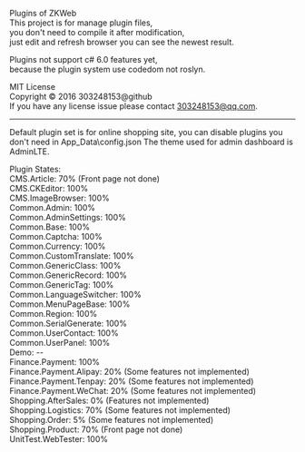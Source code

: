 Plugins of ZKWeb<br />
This project is for manage plugin files,<br />
you don't need to compile it after modification,<br />
just edit and refresh browser you can see the newest result.<br />

Plugins not support c# 6.0 features yet,<br />
because the plugin system use codedom not roslyn.

MIT License<br />
Copyright © 2016 303248153@github<br />
If you have any license issue please contact 303248153@qq.com.

--------------------------------------------------------------------

Default plugin set is for online shopping site, you can disable plugins you don't need in App_Data\config.json
The theme used for admin dashboard is AdminLTE.

Plugin States:<br/>
CMS.Article: 70% (Front page not done)<br/>
CMS.CKEditor: 100%<br/>
CMS.ImageBrowser: 100%<br/>
Common.Admin: 100%<br/>
Common.AdminSettings: 100%<br/>
Common.Base: 100%<br/>
Common.Captcha: 100%<br/>
Common.Currency: 100%<br/>
Common.CustomTranslate: 100%<br/>
Common.GenericClass: 100%<br/>
Common.GenericRecord: 100%<br/>
Common.GenericTag: 100%<br/>
Common.LanguageSwitcher: 100%<br/>
Common.MenuPageBase: 100%<br/>
Common.Region: 100%<br/>
Common.SerialGenerate: 100%<br/>
Common.UserContact: 100%<br/>
Common.UserPanel: 100%<br/>
Demo: --<br/>
Finance.Payment: 100%<br/>
Finance.Payment.Alipay: 20% (Some features not implemented)<br/>
Finance.Payment.Tenpay: 20% (Some features not implemented)<br/>
Finance.Payment.WeChat: 20% (Some features not implemented)<br/>
Shopping.AfterSales: 0% (Features not implemented)<br/>
Shopping.Logistics: 70% (Some features not implemented)<br/>
Shopping.Order: 5% (Some features not implemented)<br/>
Shopping.Product: 70% (Front page not done)<br/>
UnitTest.WebTester: 100%

